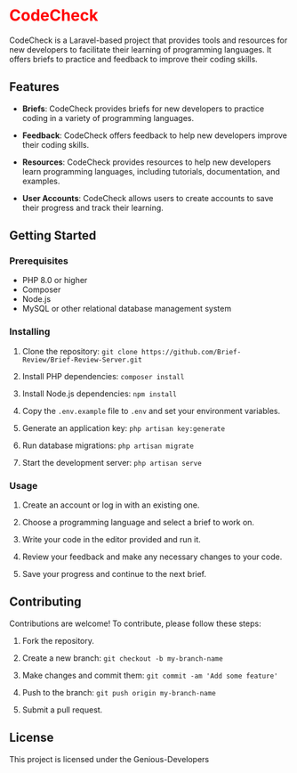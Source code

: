 # <span style="color:red">CodeCheck</span>

CodeCheck is a Laravel-based project that provides tools and resources for new developers to facilitate their learning of programming languages. It offers briefs to practice and feedback to improve their coding skills.

## Features

- **Briefs**: CodeCheck provides briefs for new developers to practice coding in a variety of programming languages.

- **Feedback**: CodeCheck offers feedback to help new developers improve their coding skills.

- **Resources**: CodeCheck provides resources to help new developers learn programming languages, including tutorials, documentation, and examples.

- **User Accounts**: CodeCheck allows users to create accounts to save their progress and track their learning.

## Getting Started

### Prerequisites

- PHP 8.0 or higher
- Composer
- Node.js
- MySQL or other relational database management system

### Installing

1. Clone the repository: `git clone https://github.com/Brief-Review/Brief-Review-Server.git`

2. Install PHP dependencies: `composer install`

3. Install Node.js dependencies: `npm install`

4. Copy the `.env.example` file to `.env` and set your environment variables.

5. Generate an application key: `php artisan key:generate`

6. Run database migrations: `php artisan migrate`

7. Start the development server: `php artisan serve`

### Usage

1. Create an account or log in with an existing one.

2. Choose a programming language and select a brief to work on.

3. Write your code in the editor provided and run it.

4. Review your feedback and make any necessary changes to your code.

5. Save your progress and continue to the next brief.

## Contributing

Contributions are welcome! To contribute, please follow these steps:

1. Fork the repository.

2. Create a new branch: `git checkout -b my-branch-name`

3. Make changes and commit them: `git commit -am 'Add some feature'`

4. Push to the branch: `git push origin my-branch-name`

5. Submit a pull request.

## License

This project is licensed under the Genious-Developers 
